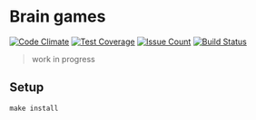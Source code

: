 # Brain games
[![Code Climate](https://codeclimate.com/github/vishenkov/project-lvl1-s98/badges/gpa.svg)](https://codeclimate.com/github/vishenkov/project-lvl1-s98)
[![Test Coverage](https://codeclimate.com/github/vishenkov/project-lvl1-s98/badges/coverage.svg)](https://codeclimate.com/github/vishenkov/project-lvl1-s98/coverage)
[![Issue Count](https://codeclimate.com/github/vishenkov/project-lvl1-s98/badges/issue_count.svg)](https://codeclimate.com/github/vishenkov/project-lvl1-s98)
[![Build Status](https://travis-ci.org/vishenkov/project-lvl1-s98.svg?branch=master)](https://travis-ci.org/vishenkov/project-lvl1-s98)

> work in progress

## Setup

```
make install
```